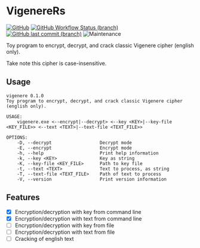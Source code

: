 # VigenereRs

[![GitHub](https://img.shields.io/github/license/Swelio/VigenereRs)](LICENSE.md)
[![GitHub Workflow Status (branch)](https://img.shields.io/github/workflow/status/Swelio/VigenereRs/MainBuildTest/main)](https://github.com/Swelio/VigenereRs/actions/workflows/main.yml)
[![GitHub last commit (branch)](https://img.shields.io/github/last-commit/Swelio/VigenereRs/main)](https://github.com/Swelio/VigenereRs/commits/main)
![Maintenance](https://img.shields.io/maintenance/no/2022)

Toy program to encrypt, decrypt, and crack classic Vigenere cipher (english only).

Take note this cipher is case-insensitive.

## Usage

````shell
vigenere 0.1.0
Toy program to encrypt, decrypt, and crack classic Vigenere cipher (english only).

USAGE:
    vigenere.exe <--encrypt|--decrypt> <--key <KEY>|--key-file <KEY_FILE>> <--text <TEXT>|--text-file <TEXT_FILE>>

OPTIONS:
    -D, --decrypt                  Decrypt mode
    -E, --encrypt                  Encrypt mode
    -h, --help                     Print help information
    -k, --key <KEY>                Key as string
    -K, --key-file <KEY_FILE>      Path to key file
    -t, --text <TEXT>              Text to process, as string
    -T, --text-file <TEXT_FILE>    Path of text to process
    -V, --version                  Print version information
````

## Features

- [x] Encryption/decryption with key from command line
- [x] Encryption/decryption with text from command line
- [ ] Encryption/decryption with key from file
- [ ] Encryption/decryption with text from file
- [ ] Cracking of english text